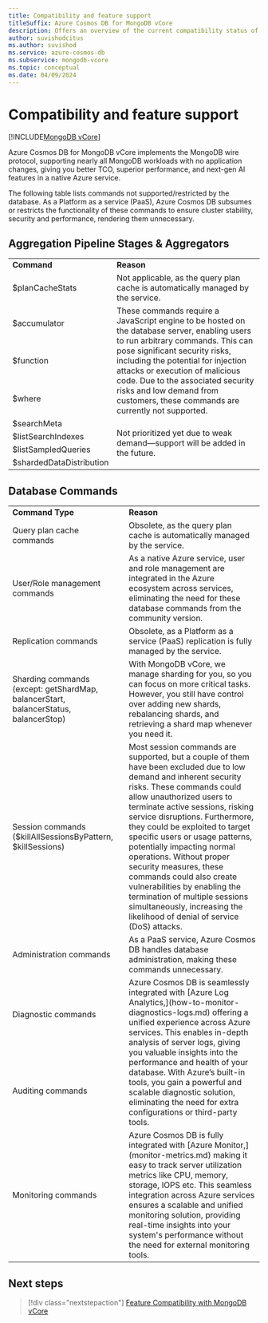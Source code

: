 ```yaml
---
title: Compatibility and feature support
titleSuffix: Azure Cosmos DB for MongoDB vCore
description: Offers an overview of the current compatibility status of Mongo vCore.
author: suvishodcitus
ms.author: suvishod
ms.service: azure-cosmos-db
ms.subservice: mongodb-vcore
ms.topic: conceptual
ms.date: 04/09/2024
---
```


# Compatibility and feature support

[!INCLUDE[MongoDB vCore](~/reusable-content/ce-skilling/azure/includes/cosmos-db/includes/appliesto-mongodb-vcore.md)]

Azure Cosmos DB for MongoDB vCore implements the MongoDB wire protocol, supporting nearly all MongoDB workloads with no application changes, giving you better TCO, superior performance, and next-gen AI features in a native Azure service.

The following table lists commands not supported/restricted by the database. As a Platform as a service (PaaS), Azure Cosmos DB subsumes or restricts the functionality of these commands to ensure cluster stability, security and performance, rendering them unnecessary.


## Aggregation Pipeline Stages & Aggregators

<table>
<tr><td><b>Command</b></td><td><b>Reason</b></td></tr>

<tr><td>$planCacheStats</td><td rowspan="1">Not applicable, as the query plan cache is automatically managed by the service.</td></tr>

<tr><td>$accumulator</td><td rowspan="3">These commands require a JavaScript engine to be hosted on the database server, enabling users to run arbitrary commands. This can pose significant security risks, including the potential for injection attacks or execution of malicious code. Due to the associated security risks and low demand from customers, these commands are currently not supported. </td></tr>
<tr><td>$function</td></tr>
<tr><td>$where</td></tr>

<tr><td>$searchMeta</td><td rowspan="4">Not prioritized yet due to weak demand—support will be added in the future.</td></tr>
<tr><td>$listSearchIndexes</td></tr>
<tr><td>$listSampledQueries</td></tr>
<tr><td>$shardedDataDistribution</td></tr>

</table>


## Database Commands

<table>
<tr><td><b>Command Type</b></td><td><b>Reason</b></td></tr>

<tr><td rowspan="1">Query plan cache commands</td><td rowspan="1">Obsolete, as the query plan cache is automatically managed by the service.</td></tr>

<tr><td rowspan="1">User/Role management commands</td><td rowspan="1">As a native Azure service, user and role management are integrated in the Azure ecosystem across services, eliminating the need for these database commands from the community version.</td></tr>

<tr><td rowspan="1">Replication commands</td><td rowspan="1">Obsolete, as a Platform as a service (PaaS) replication is fully managed by the service.</td></tr>

<tr><td rowspan="1">Sharding commands (except: getShardMap, balancerStart, balancerStatus, balancerStop)</td><td rowspan="1">With MongoDB vCore, we manage sharding for you, so you can focus on more critical tasks. However, you still have control over adding new shards, rebalancing shards, and retrieving a shard map whenever you need it.</td></tr>

<tr><td rowspan="1">Session commands ($killAllSessionsByPattern, $killSessions) </td><td rowspan="1">Most session commands are supported, but a couple of them have been excluded due to low demand and inherent security risks. These commands could allow unauthorized users to terminate active sessions, risking service disruptions. Furthermore, they could be exploited to target specific users or usage patterns, potentially impacting normal operations. Without proper security measures, these commands could also create vulnerabilities by enabling the termination of multiple sessions simultaneously, increasing the likelihood of denial of service (DoS) attacks.</td></tr>

<tr><td rowspan="1">Administration commands</td><td rowspan="1">As a PaaS service, Azure Cosmos DB handles database administration, making these commands unnecessary.</td></tr>

<tr><td rowspan="1">Diagnostic commands</td><td rowspan="2">Azure Cosmos DB is seamlessly integrated with [Azure Log Analytics,](how-to-monitor-diagnostics-logs.md) offering a unified experience across Azure services. This enables in-depth analysis of server logs, giving you valuable insights into the performance and health of your database. With Azure’s built-in tools, you gain a powerful and scalable diagnostic solution, eliminating the need for extra configurations or third-party tools.
</td></tr>

<tr><td>Auditing commands</td></tr>

<tr><td rowspan="1">Monitoring commands</td><td rowspan="1">Azure Cosmos DB is fully integrated with [Azure Monitor,](monitor-metrics.md) making it easy to track server utilization metrics like CPU, memory, storage, IOPS etc. This seamless integration across Azure services ensures a scalable and unified monitoring solution, providing real-time insights into your system's performance without the need for external monitoring tools.
</td></tr>


</table>



## Next steps

> [!div class="nextstepaction"]
> [Feature Compatibility with MongoDB vCore](compatibility.md)



